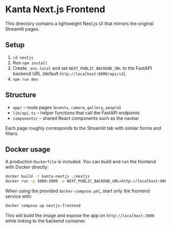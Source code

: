 # Kanta Next.js Frontend

This directory contains a lightweight Next.js UI that mirrors the original Streamlit pages.

## Setup

1. `cd nextjs`
2. Run `npm install`
3. Create `.env.local` and set `NEXT_PUBLIC_BACKEND_URL` to the FastAPI backend URL (default `http://localhost:8000/api/v1`).
4. `npm run dev`

## Structure

- `app/` – route pages (`events`, `camera`, `gallery`, `people`)
- `lib/api.ts` – helper functions that call the FastAPI endpoints
- `components/` – shared React components such as the navbar

Each page roughly corresponds to the Streamlit tab with similar forms and filters.

## Docker usage

A production `Dockerfile` is included. You can build and run the frontend with Docker directly:

```bash
docker build -t kanta-nextjs ./nextjs
docker run -p 3000:3000 -e NEXT_PUBLIC_BACKEND_URL=http://localhost:8000/api/v1 kanta-nextjs
```

When using the provided `docker-compose.yml`, start only the frontend service with:

```bash
docker compose up nextjs-frontend
```

This will build the image and expose the app on `http://localhost:3000` while linking to the backend container.
